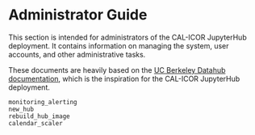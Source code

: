 # Administrator Guide

This section is intended for administrators of the CAL-ICOR JupyterHub
deployment. It contains information on managing the system, user accounts, and
other administrative tasks.

These documents are heavily based on the
[UC Berkeley Datahub documentation](https://docs.datahub.berkeley.edu/), which
is the inspiration for the CAL-ICOR JupyterHub deployment.

```{toctree}
monitoring_alerting
new_hub
rebuild_hub_image
calendar_scaler
```
